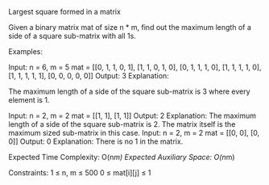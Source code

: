 Largest square formed in a matrix

Given a binary matrix mat of size n * m, find out the maximum length of a side of a square sub-matrix with all 1s.

Examples:

Input: n = 6, m = 5
mat = [[0, 1, 1, 0, 1], 
       [1, 1, 0, 1, 0],
       [0, 1, 1, 1, 0],
       [1, 1, 1, 1, 0],
       [1, 1, 1, 1, 1],
       [0, 0, 0, 0, 0]]
Output: 3
Explanation: 

The maximum length of a side of the square sub-matrix is 3 where every element is 1.


Input: n = 2, m = 2
mat = [[1, 1], 
       [1, 1]]
Output: 2
Explanation: The maximum length of a side of the square sub-matrix is 2. The matrix itself is the maximum sized sub-matrix in this case.
Input: n = 2, m = 2
mat = [[0, 0], 
       [0, 0]]
Output: 0
Explanation: There is no 1 in the matrix.


Expected Time Complexity: O(n*m)
Expected Auxiliary Space: O(n*m)

Constraints:
1 ≤ n, m ≤ 500
0 ≤ mat[i][j] ≤ 1 